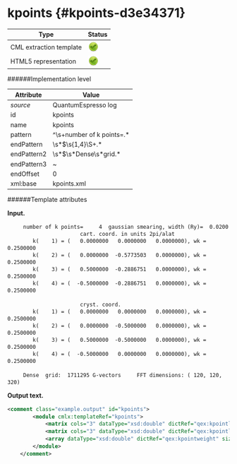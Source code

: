 # kpoints {#kpoints-d3e34371}


| Type                                                                                                                                                | Status                                                                                                                                              |
|----|----|
| CML extraction template                                                                                                                             | ![](/imgs/Total.png)                                                                                                                                |
| HTML5 representation                                                                                                                                | ![](/imgs/Total.png)                                                                                                                                |

######Implementation level

| Attribute                                                                                                                                           | Value                                                                                                                                               |
|----|----|
| *source*                                                                                                                                            | QuantumEspresso log                                                                                                                                 |
| id                                                                                                                                                  | kpoints                                                                                                                                             |
| name                                                                                                                                                | kpoints                                                                                                                                             |
| pattern                                                                                                                                             | \^\\s+number of k points=.\*                                                                                                                        |
| endPattern                                                                                                                                          | \\s\*\$\\s{1,4}\\S+.\*                                                                                                                              |
| endPattern2                                                                                                                                         | \\s\*\$\\s\*Dense\\s\*grid.\*                                                                                                                       |
| endPattern3                                                                                                                                         | \~                                                                                                                                                  |
| endOffset                                                                                                                                           | 0                                                                                                                                                   |
| xml:base                                                                                                                                            | kpoints.xml                                                                                                                                         |

######Template attributes

**Input.**

         number of k points=     4  gaussian smearing, width (Ry)=  0.0200
                           cart. coord. in units 2pi/alat
            k(    1) = (   0.0000000   0.0000000   0.0000000), wk =   0.2500000
            k(    2) = (   0.0000000  -0.5773503   0.0000000), wk =   0.2500000
            k(    3) = (   0.5000000  -0.2886751   0.0000000), wk =   0.2500000
            k(    4) = (  -0.5000000  -0.2886751   0.0000000), wk =   0.2500000

                           cryst. coord.
            k(    1) = (   0.0000000   0.0000000   0.0000000), wk =   0.2500000
            k(    2) = (   0.0000000  -0.5000000   0.0000000), wk =   0.2500000
            k(    3) = (   0.5000000  -0.5000000   0.0000000), wk =   0.2500000
            k(    4) = (  -0.5000000   0.0000000   0.0000000), wk =   0.2500000

         Dense  grid:  1711295 G-vectors     FFT dimensions: ( 120, 120, 320)
         
        

**Output text.**

```xml
<comment class="example.output" id="kpoints">         
        <module cmlx:templateRef="kpoints">
            <matrix cols="3" dataType="xsd:double" dictRef="qex:kpointlist.cartesian" rows="4">0.0000000 0.0000000 0.0000000 0.0000000 -0.5773503 0.0000000 0.5000000 -0.2886751 0.0000000 -0.5000000 -0.2886751 0.0000000</matrix>
            <matrix cols="3" dataType="xsd:double" dictRef="qex:kpointlist" rows="4">0.0000000 0.0000000 0.0000000 0.0000000 -0.5000000 0.0000000 0.5000000 -0.5000000 0.0000000 -0.5000000 0.0000000 0.0000000</matrix>
            <array dataType="xsd:double" dictRef="qex:kpointweight" size="4">0.2500000 0.2500000 0.2500000 0.2500000</array>
        </module>     
    </comment>
```
